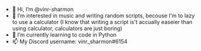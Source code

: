 - 👋 Hi, I’m @vinr-sharmon
- 👀 I’m interested in music and writing random scripts, becouse I'm to lazy to use a calculator (I know that writing a script is't accually easeier than using calculator, calculators are just boring)
- 🌱 I’m currently learning to code in Python
- 📫 My Discord username: vinr_sharmon#6154

<!---
vinr-sharmon/vinr-sharmon is a ✨ special ✨ repository because its `README.md` (this file) appears on your GitHub profile.
You can click the Preview link to take a look at your changes.
--->
